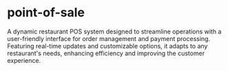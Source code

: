 # point-of-sale
A dynamic restaurant POS system designed to streamline operations with a user-friendly interface for order management and payment processing. Featuring real-time updates and customizable options, it adapts to any restaurant's needs, enhancing efficiency and improving the customer experience.
